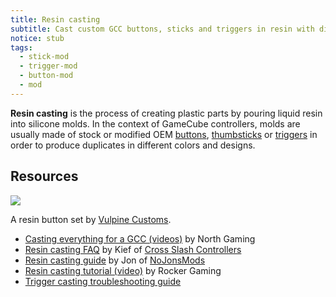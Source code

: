 ```yaml
---
title: Resin casting
subtitle: Cast custom GCC buttons, sticks and triggers in resin with different colors and designs.
notice: stub
tags:
  - stick-mod
  - trigger-mod
  - button-mod
  - mod
---
```


**Resin casting** is the process of creating plastic parts by pouring liquid resin into silicone molds. In the context of GameCube controllers, molds are usually made of stock or modified OEM [buttons](/buttons), [thumbsticks](/analog-sticks/stick-components/thumbsticks) or [triggers](/triggers) in order to produce duplicates in different colors and designs.

## Resources

<aside class="no-offset">
  <a href="/static/compendium/resin-buttons.jpg">
    <img src="/static/compendium/resin-buttons-thumb.jpg">
  </a>
  <p>A resin button set by <a href="https://dol-003.info/modders/vulpine-customs">Vulpine Customs</a>.</p>
</aside>

- [Casting everything for a GCC (videos)](https://www.youtube.com/watch?v=sP5XIeR-juM&list=PLhL6Yw7pEMaYdxP2ePy88Rb-naKIYYHt_) by North Gaming
- [Resin casting FAQ](https://docs.google.com/document/d/148GESgS-7PuJEGx0KwDfS6Hh_RMOarzT4Hj7T3aHOvo) by Kief of [Cross Slash Controllers](https://dol-003.info/modders/cross-slash-controllers)
- [Resin casting guide](https://docs.google.com/document/d/1PfgXUq5DZd1vV_GzmevhJSrz9a5dEUwqkQjFqDyHMNU) by Jon of [NoJonsMods](https://dol-003.info/modders/nojonsmods)
- [Resin casting tutorial (video)](https://www.youtube.com/watch?v=qmhYr5-BLY8) by Rocker Gaming
- [Trigger casting troubleshooting guide](https://docs.google.com/document/d/1WIcizZehrMpD9CjzjgW9a0_JaF3CqS44bb-hMo6_QeM)
